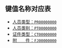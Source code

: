 ## 键值名称对应表

- [人员类型：`PR00000000`](README.d/PR00000000.md)
- [人员类别：`PT00000000`](README.d/PT00000000.md)
- [证件类型：`CT00000000`](README.d/CT00000000.md)
- [附　　件：`FJ00000000`](README.d/FJ00000000.md)
